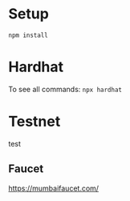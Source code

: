 # Setup

`npm install`

# Hardhat

To see all commands:
`npx hardhat`

# Testnet

test

## Faucet

https://mumbaifaucet.com/
